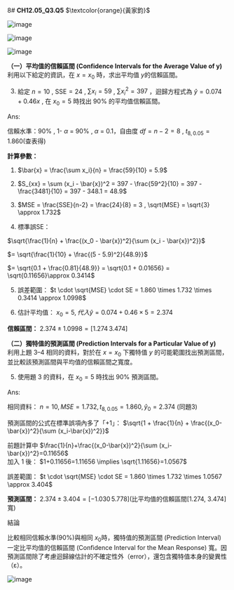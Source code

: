 8# **CH12.05_Q3.Q5** $\textcolor{orange}{黃家鈞}$

![image](https://github.com/user-attachments/assets/e408d551-5732-41c3-a89b-d8ffa02ce67b)

![image](https://github.com/user-attachments/assets/81c6a658-8d63-48f8-9731-9667fa6ff4ed)

![image](https://github.com/user-attachments/assets/4f7d09c5-4843-4500-8e57-c08d8bce4bac)


**（一）平均值的信賴區間 (Confidence Intervals for the Average Value of y)**  
利用以下給定的資訊，在 $x = x_0$ 時，求出平均值 $y$的信賴區間。  

3. 給定 $n = 10$ , $\text{SSE} = 24$ ,  $\sum{x_i} = 59$ , $\sum{x_i^2} = 397$ ，迴歸方程式為 $\hat{y} = 0.074 + 0.46x$ , 在 $x_0 = 5$ 時找出 90% 的平均值信賴區間。

Ans:

信賴水準：90% , 1- $\alpha$ = 90% , $\alpha$ =  0.1，自由度 $df = n - 2 = 8$ , $t_{8,0.05} = 1.860$(查表得)

**計算參數：**  

1. $\bar{x} = \frac{\sum x_i}{n} = \frac{59}{10} = 5.9$

2. $S_{xx} = \sum (x_i - \bar{x})^2 = 397 - \frac{59^2}{10} = 397 - \frac{3481}{10} = 397 - 348.1 = 48.9$

3. $MSE = \frac{SSE}{n-2}  = \frac{24}{8} = 3 , \sqrt{MSE} = \sqrt{3} \approx 1.732$

4. 標準誤SE：

$\sqrt{\frac{1}{n} + \frac{(x_0 - \bar{x})^2}{\sum (x_i - \bar{x})^2}}$
   
$= \sqrt{\frac{1}{10} + \frac{(5 - 5.9)^2}{48.9}}$

$= \sqrt{0.1 + \frac{0.81}{48.9}} = \sqrt{0.1 + 0.01656} = \sqrt{0.11656}\approx 0.3414$

5. 誤差範圍： $t \cdot \sqrt{MSE} \cdot SE = 1.860 \times 1.732 \times 0.3414 \approx 1.0998$

6. 估計平均值： $x_0 = 5 , 代入\hat{y} = 0.074 + 0.46 \times 5 = 2.374$ 

**信賴區間：** $2.374 \pm 1.0998 = [1.274\, 3.474]$


**（二）獨特值的預測區間 (Prediction Intervals for a Particular Value of y)**  
利用上題 3–4 相同的資料，對於在 $x = x_0$ 下獨特值 $y$ 的可能範圍找出預測區間，並比較該預測區間與平均值的信賴區間之寬度。  

5. 使用題 3 的資料，在 $x_0 = 5$ 時找出 90% 預測區間。  

Ans:

相同資料： $n=10, MSE=1.732, t_{8,0.05}=1.860, \hat{y}_0=2.374$ (同題3)

預測區間的公式在標準誤項內多了「+1」： $\sqrt{1 + \frac{1}{n} + \frac{(x_0-\bar{x})^2}{\sum (x_i-\bar{x})^2}}$

前題計算中 $\frac{1}{n}+\frac{(x_0-\bar{x})^2}{\sum (x_i-\bar{x})^2}=0.11656$  
加入 1 後： $1+0.11656=1.11656 \implies \sqrt{1.11656}=1.0567$

誤差範圍： $t \cdot \sqrt{MSE} \cdot SE = 1.860 \times 1.732 \times 1.0567 \approx 3.404$

**預測區間：** $2.374 \pm 3.404 = [-1.030\, 5.778]$(比平均值的信賴區間[1.274, 3.474]寬)

結論

比較相同信賴水準(90%)與相同 $x_0$時，獨特值的預測區間 (Prediction Interval) 一定比平均值的信賴區間 (Confidence Interval for the Mean Response) 寬。因預測區間除了考慮迴歸線估計的不確定性外（error），還包含獨特值本身的變異性（ε）。

![image](https://github.com/user-attachments/assets/27d6a7e1-f5b0-478a-b671-38ff4978cc57)

